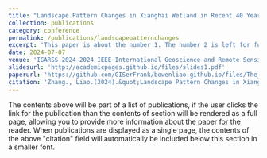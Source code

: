 ```yaml
---
title: "Landscape Pattern Changes in Xianghai Wetland in Recent 40 Years"
collection: publications
category: conference
permalink: /publications/landscapepatternchanges
excerpt: 'This paper is about the number 1. The number 2 is left for future work.'
date: 2024-07-07
venue: 'IGARSS 2024-2024 IEEE International Geoscience and Remote Sensing Symposium'
slidesurl: 'http://academicpages.github.io/files/slides1.pdf'
paperurl: 'https://github.com/GISerFrank/bowenliao.github.io/files/The_Dynamic_Changes_of_Landscape_Connectivity_in_Momoge_Wetland_based_on_Long_Time_Series_Remote_Sensing_Data.pdf'
citation: 'Zhang., Liao.(2024).&quot;Landscape Pattern Changes in Xianghai Wetland in Recent 40 Years.&quot; <i>IGARSS 2024</i>. 5474-5477.'
---
```


The contents above will be part of a list of publications, if the user clicks the link for the publication than the contents of section will be rendered as a full page, allowing you to provide more information about the paper for the reader. When publications are displayed as a single page, the contents of the above "citation" field will automatically be included below this section in a smaller font.
